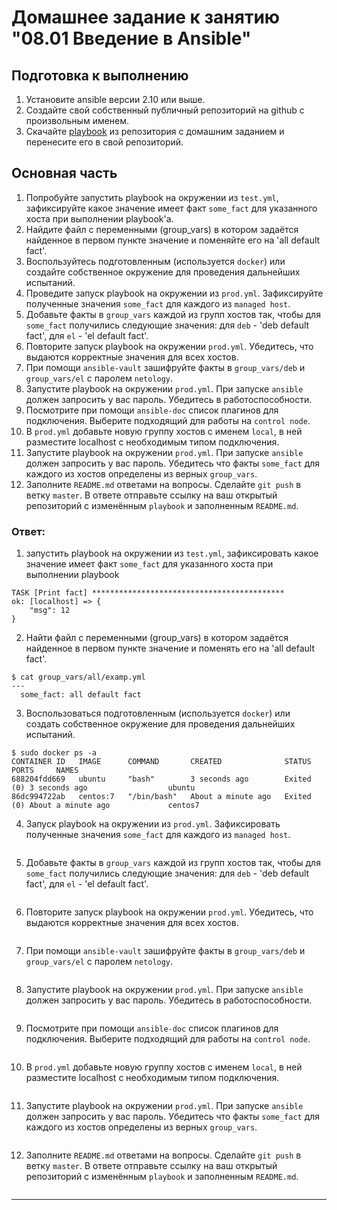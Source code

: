 # Домашнее задание к занятию "08.01 Введение в Ansible"

## Подготовка к выполнению
1. Установите ansible версии 2.10 или выше.
2. Создайте свой собственный публичный репозиторий на github с произвольным именем.
3. Скачайте [playbook](./playbook/) из репозитория с домашним заданием и перенесите его в свой репозиторий.

## Основная часть
1. Попробуйте запустить playbook на окружении из `test.yml`, зафиксируйте какое значение имеет факт `some_fact` для указанного хоста при выполнении playbook'a.
2. Найдите файл с переменными (group_vars) в котором задаётся найденное в первом пункте значение и поменяйте его на 'all default fact'.
3. Воспользуйтесь подготовленным (используется `docker`) или создайте собственное окружение для проведения дальнейших испытаний.
4. Проведите запуск playbook на окружении из `prod.yml`. Зафиксируйте полученные значения `some_fact` для каждого из `managed host`.
5. Добавьте факты в `group_vars` каждой из групп хостов так, чтобы для `some_fact` получились следующие значения: для `deb` - 'deb default fact', для `el` - 'el default fact'.
6.  Повторите запуск playbook на окружении `prod.yml`. Убедитесь, что выдаются корректные значения для всех хостов.
7. При помощи `ansible-vault` зашифруйте факты в `group_vars/deb` и `group_vars/el` с паролем `netology`.
8. Запустите playbook на окружении `prod.yml`. При запуске `ansible` должен запросить у вас пароль. Убедитесь в работоспособности.
9. Посмотрите при помощи `ansible-doc` список плагинов для подключения. Выберите подходящий для работы на `control node`.
10. В `prod.yml` добавьте новую группу хостов с именем  `local`, в ней разместите localhost с необходимым типом подключения.
11. Запустите playbook на окружении `prod.yml`. При запуске `ansible` должен запросить у вас пароль. Убедитесь что факты `some_fact` для каждого из хостов определены из верных `group_vars`.
12. Заполните `README.md` ответами на вопросы. Сделайте `git push` в ветку `master`. В ответе отправьте ссылку на ваш открытый репозиторий с изменённым `playbook` и заполненным `README.md`.

### Ответ:
1. запустить playbook на окружении из `test.yml`, зафиксировать какое значение имеет факт `some_fact` для указанного хоста при выполнении playbook
```
TASK [Print fact] *******************************************
ok: [localhost] => {
    "msg": 12
}

```
2. Найти файл с переменными (group_vars) в котором задаётся найденное в первом пункте значение и поменять его на 'all default fact'.
```
$ cat group_vars/all/examp.yml
---
  some_fact: all default fact
```
3. Воспользоваться подготовленным (используется `docker`) или создать собственное окружение для проведения дальнейших испытаний.
```
$ sudo docker ps -a
CONTAINER ID   IMAGE      COMMAND       CREATED              STATUS                          PORTS     NAMES
688204fdd669   ubuntu     "bash"        3 seconds ago        Exited (0) 3 seconds ago                  ubuntu
86dc994722ab   centos:7   "/bin/bash"   About a minute ago   Exited (0) About a minute ago             centos7
```
4. Запуск playbook на окружении из `prod.yml`. Зафиксировать полученные значения `some_fact` для каждого из `managed host`.
```
```
5. Добавьте факты в `group_vars` каждой из групп хостов так, чтобы для `some_fact` получились следующие значения: для `deb` - 'deb default fact', для `el` - 'el default fact'.
```
```
6.  Повторите запуск playbook на окружении `prod.yml`. Убедитесь, что выдаются корректные значения для всех хостов.
```
```
7. При помощи `ansible-vault` зашифруйте факты в `group_vars/deb` и `group_vars/el` с паролем `netology`.
```
```
8. Запустите playbook на окружении `prod.yml`. При запуске `ansible` должен запросить у вас пароль. Убедитесь в работоспособности.
```
```
9. Посмотрите при помощи `ansible-doc` список плагинов для подключения. Выберите подходящий для работы на `control node`.
```
```
10. В `prod.yml` добавьте новую группу хостов с именем  `local`, в ней разместите localhost с необходимым типом подключения.
```
```
11. Запустите playbook на окружении `prod.yml`. При запуске `ansible` должен запросить у вас пароль. Убедитесь что факты `some_fact` для каждого из хостов определены из верных `group_vars`.
```
```
12. Заполните `README.md` ответами на вопросы. Сделайте `git push` в ветку `master`. В ответе отправьте ссылку на ваш открытый репозиторий с изменённым `playbook` и заполненным `README.md`.
```
```
---
